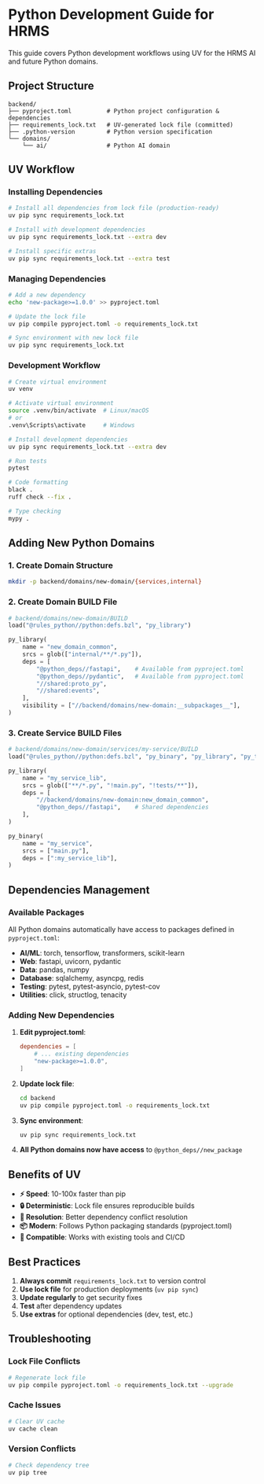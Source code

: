 # Python Development Guide for HRMS

This guide covers Python development workflows using UV for the HRMS AI and future Python domains.

## Project Structure

```
backend/
├── pyproject.toml          # Python project configuration & dependencies  
├── requirements_lock.txt   # UV-generated lock file (committed)
├── .python-version         # Python version specification
└── domains/
    └── ai/                 # Python AI domain
```

## UV Workflow

### Installing Dependencies

```bash
# Install all dependencies from lock file (production-ready)
uv pip sync requirements_lock.txt

# Install with development dependencies
uv pip sync requirements_lock.txt --extra dev

# Install specific extras
uv pip sync requirements_lock.txt --extra test
```

### Managing Dependencies

```bash
# Add a new dependency
echo 'new-package>=1.0.0' >> pyproject.toml

# Update the lock file
uv pip compile pyproject.toml -o requirements_lock.txt

# Sync environment with new lock file
uv pip sync requirements_lock.txt
```

### Development Workflow

```bash
# Create virtual environment
uv venv

# Activate virtual environment
source .venv/bin/activate  # Linux/macOS
# or
.venv\Scripts\activate     # Windows

# Install development dependencies
uv pip sync requirements_lock.txt --extra dev

# Run tests
pytest

# Code formatting
black .
ruff check --fix .

# Type checking
mypy .
```

## Adding New Python Domains

### 1. Create Domain Structure
```bash
mkdir -p backend/domains/new-domain/{services,internal}
```

### 2. Create Domain BUILD File
```python
# backend/domains/new-domain/BUILD
load("@rules_python//python:defs.bzl", "py_library")

py_library(
    name = "new_domain_common",
    srcs = glob(["internal/**/*.py"]),
    deps = [
        "@python_deps//fastapi",    # Available from pyproject.toml
        "@python_deps//pydantic",   # Available from pyproject.toml
        "//shared:proto_py",
        "//shared:events",
    ],
    visibility = ["//backend/domains/new-domain:__subpackages__"],
)
```

### 3. Create Service BUILD Files
```python
# backend/domains/new-domain/services/my-service/BUILD
load("@rules_python//python:defs.bzl", "py_binary", "py_library", "py_test")

py_library(
    name = "my_service_lib",
    srcs = glob(["**/*.py", "!main.py", "!tests/**"]),
    deps = [
        "//backend/domains/new-domain:new_domain_common",
        "@python_deps//fastapi",    # Shared dependencies
    ],
)

py_binary(
    name = "my_service",
    srcs = ["main.py"],
    deps = [":my_service_lib"],
)
```

## Dependencies Management

### Available Packages

All Python domains automatically have access to packages defined in `pyproject.toml`:

- **AI/ML**: torch, tensorflow, transformers, scikit-learn
- **Web**: fastapi, uvicorn, pydantic
- **Data**: pandas, numpy
- **Database**: sqlalchemy, asyncpg, redis
- **Testing**: pytest, pytest-asyncio, pytest-cov
- **Utilities**: click, structlog, tenacity

### Adding New Dependencies

1. **Edit pyproject.toml**:
   ```toml
   dependencies = [
       # ... existing dependencies
       "new-package>=1.0.0",
   ]
   ```

2. **Update lock file**:
   ```bash
   cd backend
   uv pip compile pyproject.toml -o requirements_lock.txt
   ```

3. **Sync environment**:
   ```bash
   uv pip sync requirements_lock.txt
   ```

4. **All Python domains now have access** to `@python_deps//new_package`

## Benefits of UV

- **⚡ Speed**: 10-100x faster than pip
- **🔒 Deterministic**: Lock file ensures reproducible builds
- **🎯 Resolution**: Better dependency conflict resolution
- **📦 Modern**: Follows Python packaging standards (pyproject.toml)
- **🔄 Compatible**: Works with existing tools and CI/CD

## Best Practices

1. **Always commit** `requirements_lock.txt` to version control
2. **Use lock file** for production deployments (`uv pip sync`)
3. **Update regularly** to get security fixes
4. **Test** after dependency updates
5. **Use extras** for optional dependencies (dev, test, etc.)

## Troubleshooting

### Lock File Conflicts
```bash
# Regenerate lock file
uv pip compile pyproject.toml -o requirements_lock.txt --upgrade
```

### Cache Issues
```bash
# Clear UV cache
uv cache clean
```

### Version Conflicts
```bash
# Check dependency tree
uv pip tree
```
